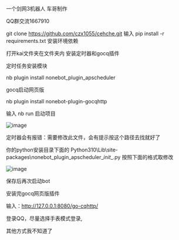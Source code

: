 一个剑网3机器人 车哥制作

QQ群交流1667910

git clone https://github.com/czx1055/cehche.git
输入
pip install -r requirements.txt
安装环境依赖

打开kai文件夹在文件夹内 安装定时器和gocq插件

定时任务安装模块

nb plugin install nonebot_plugin_apscheduler

gocq启动网页版

nb plugin install nonebot-plugin-gocqhttp


输入 nb run 启动项目

![image](https://user-images.githubusercontent.com/128042750/227760263-72d9c5e2-00ea-42f0-a656-c9d8c482e0c1.png)

定时器会有报错：需要修改此文件，会有提示按这个路径去找就好了

你的python安装目录下面的 Python310\Lib\site-packages\nonebot_plugin_apscheduler\__init__.py
按照下面的格式取修改

![image](https://user-images.githubusercontent.com/128042750/227760394-b7359e54-c26e-4c7d-9873-74fe765814c2.png)

保存后再次启动bot

安装完gocq网页版插件

输入：http://127.0.0.1:8080/go-cqhttp/

登录QQ，尽量选择手表模式登录,

其他方式我不知道了



